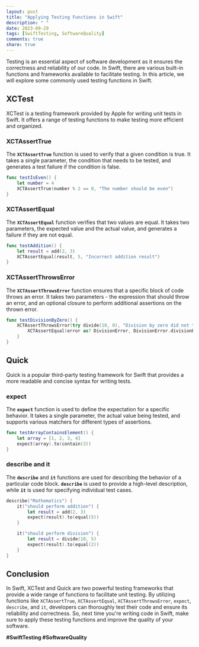 ```yaml
---
layout: post
title: "Applying Testing Functions in Swift"
description: " "
date: 2023-09-29
tags: [SwiftTesting, SoftwareQuality]
comments: true
share: true
---
```


Testing is an essential aspect of software development as it ensures the correctness and reliability of our code. In Swift, there are various built-in functions and frameworks available to facilitate testing. In this article, we will explore some commonly used testing functions in Swift.

## XCTest

XCTest is a testing framework provided by Apple for writing unit tests in Swift. It offers a range of testing functions to make testing more efficient and organized.

### XCTAssertTrue

The **`XCTAssertTrue`** function is used to verify that a given condition is true. It takes a single parameter, the condition that needs to be tested, and generates a test failure if the condition is false.

```swift
func testIsEven() {
    let number = 4
    XCTAssertTrue(number % 2 == 0, "The number should be even")
}
```

### XCTAssertEqual

The **`XCTAssertEqual`** function verifies that two values are equal. It takes two parameters, the expected value and the actual value, and generates a failure if they are not equal.

```swift
func testAddition() {
    let result = add(2, 3)
    XCTAssertEqual(result, 5, "Incorrect addition result")
}
```

### XCTAssertThrowsError

The **`XCTAssertThrowsError`** function ensures that a specific block of code throws an error. It takes two parameters - the expression that should throw an error, and an optional closure to perform additional assertions on the thrown error.

```swift
func testDivisionByZero() {
    XCTAssertThrowsError(try divide(10, 0), "Division by zero did not throw an error") { error in
        XCTAssertEqual(error as? DivisionError, DivisionError.divisionByZero)
    }
}
```

## Quick

Quick is a popular third-party testing framework for Swift that provides a more readable and concise syntax for writing tests.

### expect

The **`expect`** function is used to define the expectation for a specific behavior. It takes a single parameter, the actual value being tested, and supports various matchers for different types of assertions.

```swift
func testArrayContainsElement() {
    let array = [1, 2, 3, 4]
    expect(array).to(contain(3))
}
```

### describe and it

The **`describe`** and **`it`** functions are used for describing the behavior of a particular code block. **`describe`** is used to provide a high-level description, while **`it`** is used for specifying individual test cases.

```swift
describe("Mathematics") {
    it("should perform addition") {
        let result = add(2, 3)
        expect(result).to(equal(5))
    }

    it("should perform division") {
        let result = divide(10, 5)
        expect(result).to(equal(2))
    }
}
```

## Conclusion

In Swift, XCTest and Quick are two powerful testing frameworks that provide a wide range of functions to facilitate unit testing. By utilizing functions like `XCTAssertTrue`, `XCTAssertEqual`, `XCTAssertThrowsError`, `expect`, `describe`, and `it`, developers can thoroughly test their code and ensure its reliability and correctness. So, next time you're writing code in Swift, make sure to apply these testing functions and improve the quality of your software.

**#SwiftTesting #SoftwareQuality**